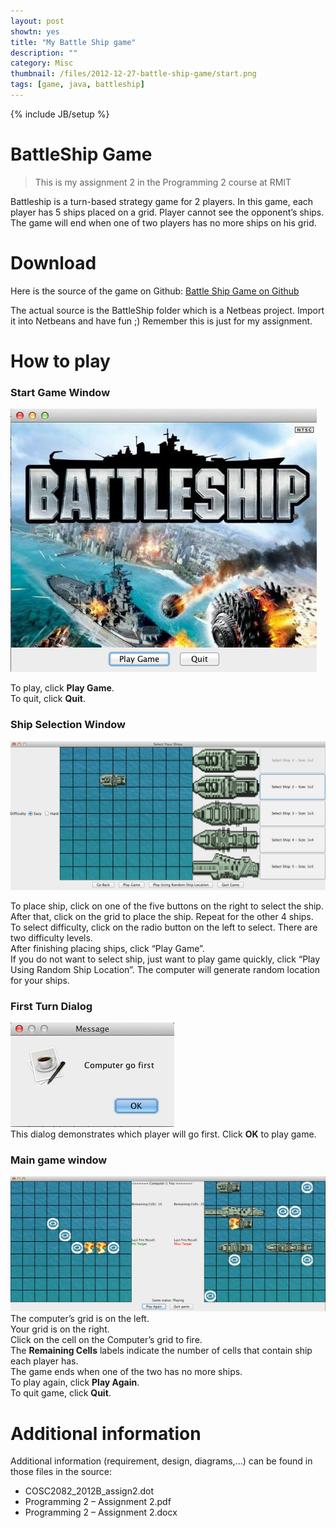 ```yaml
---
layout: post
showtn: yes
title: "My Battle Ship game"
description: ""
category: Misc
thumbnail: /files/2012-12-27-battle-ship-game/start.png
tags: [game, java, battleship]
---
```

{% include JB/setup %}

# BattleShip Game

> This is my assignment 2 in the Programming 2 course at RMIT

Battleship is a turn-based strategy game for 2 players. In this game, each
player has 5 ships placed on a grid. Player cannot see the opponent’s ships. The
game will end when one of two players has no more ships on his grid.

# Download

Here is the source of the game on Github:
[Battle Ship Game on Github](https://github.com/tmtxt/battleship)

<!-- more -->

The actual source is the BattleShip folder which is a Netbeas project. Import it
into Netbeans and have fun ;) Remember this is just for my assignment.

# How to play

### Start Game Window

![Start game](/files/2012-12-27-battle-ship-game/start.png ) 

To play, click **Play Game**.  
To quit, click **Quit**.

### Ship Selection Window

![Ship selection](/files/2012-12-27-battle-ship-game/selection.png ) 

To place ship, click on one of the five buttons on the right to select the ship.
After that, click on the grid to place the ship. Repeat for the other 4 ships.  
To select difficulty, click on the radio button on the left to select. There are
two difficulty levels.  
After finishing placing ships, click “Play Game”.  
If you do not want to select ship, just want to play game quickly, click “Play
Using Random Ship Location”. The computer will generate random location for your
ships.

### First Turn Dialog

![First turn](/files/2012-12-27-battle-ship-game/first.png )  
This dialog demonstrates which player will go first. Click **OK** to play game.

### Main game window

![Main game](/files/2012-12-27-battle-ship-game/main.png )  
The computer’s grid is on the left.  
Your grid is on the right.  
Click on the cell on the Computer’s grid to fire.  
The **Remaining Cells** labels indicate the number of cells that contain ship
each player has.  
The game ends when one of the two has no more ships.  
To play again, click **Play Again**.  
To quit game, click **Quit**.  

# Additional information

Additional information (requirement, design, diagrams,...) can be found in those
files in the source:

* COSC2082_2012B_assign2.dot
* Programming 2 – Assignment 2.pdf
* Programming 2 – Assignment 2.docx
